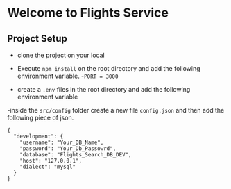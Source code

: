 # Welcome to Flights Service

## Project Setup

- clone the project on your local

- Execute `npm install` on the root directory and add the following environment variable. -`PORT = 3000`

- create a `.env` files in the root directory and add the following environment variable

-inside the `src/config` folder create a new file `config.json` and then add the following piece of json.

```
{
  "development": {
    "username": "Your_DB_Name",
    "password": "Your_Db_Passowrd",
    "database": "Flights_Search_DB_DEV",
    "host": "127.0.0.1",
    "dialect": "mysql"
  }
}
```
